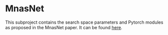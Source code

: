 # MnasNet

This subproject contains the search space parameters and Pytorch modules as
proposed in the MnasNet paper. It can be found [here](https://openaccess.thecvf.com/content_CVPR_2019/html/Tan_MnasNet_Platform-Aware_Neural_Architecture_Search_for_Mobile_CVPR_2019_paper).
